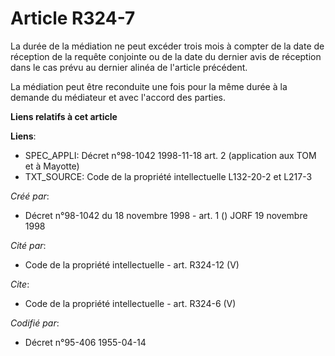 # Article R324-7

La durée de la médiation ne peut excéder trois mois à compter de la date de réception de la requête conjointe ou de la date
du dernier avis de réception dans le cas prévu au dernier alinéa de l'article précédent.

La médiation peut être reconduite une fois pour la même durée à la demande du médiateur et avec l'accord des parties.

**Liens relatifs à cet article**

**Liens**:

  - SPEC_APPLI: Décret n°98-1042 1998-11-18 art. 2 (application aux TOM et à Mayotte)
  - TXT_SOURCE: Code de la propriété intellectuelle L132-20-2 et L217-3

_Créé par_:

  - Décret n°98-1042 du 18 novembre 1998 - art. 1 () JORF 19 novembre 1998

_Cité par_:

  - Code de la propriété intellectuelle - art. R324-12 (V)

_Cite_:

  - Code de la propriété intellectuelle - art. R324-6 (V)

_Codifié par_:

  - Décret n°95-406 1955-04-14
